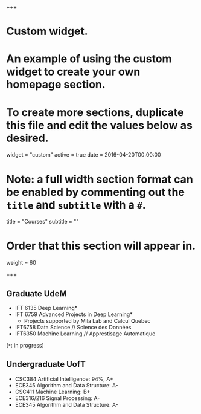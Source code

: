 +++
# Custom widget.
# An example of using the custom widget to create your own homepage section.
# To create more sections, duplicate this file and edit the values below as desired.
widget = "custom"
active = true
date = 2016-04-20T00:00:00

# Note: a full width section format can be enabled by commenting out the `title` and `subtitle` with a `#`.
title = "Courses"
subtitle = ""

# Order that this section will appear in.
weight = 60

+++

## Graduate UdeM

* IFT 6135 Deep Learning*
* IFT 6759 Advanced Projects in Deep Learning*
  * Projects supported by Mila Lab and Calcul Quebec
* IFT6758 Data Science // Science des Données
* IFT6350 Machine Learning // Apprestisage Automatique


(`*`: in progress)

## Undergraduate UofT

* CSC384 Artificial Intelligence: 94%, A+
* ECE345 Algorithm and Data Structure: A-
* CSC411 Machine Learning: B+
* ECE316/216 Signal Processing: A-
* ECE345 Algorithm and Data Structure: A-
